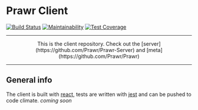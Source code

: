 # Prawr Client
[![Build Status](https://travis-ci.org/Prawr/Prawr-Client.svg?branch=master)](https://travis-ci.org/Prawr/Prawr-Client)
[![Maintainability](https://api.codeclimate.com/v1/badges/d370f5192c0a480969da/maintainability)](https://codeclimate.com/github/Prawr/Prawr-Client/maintainability)
[![Test Coverage](https://api.codeclimate.com/v1/badges/d370f5192c0a480969da/test_coverage)](https://codeclimate.com/github/Prawr/Prawr-Client/test_coverage)

---
<p align="center">This is the client repository.  
Check out the [server](https://github.com/Prawr/Prawr-Server) and [meta](https://github.com/Prawr/Prawr)</p>

---

## General info
The client is built with [react](https://reactjs.org/), tests are written with [jest](https://facebook.github.io/jest/) and can be pushed to code climate.
*coming soon*
